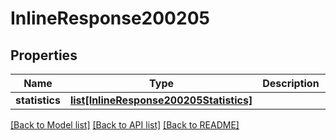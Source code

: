 # InlineResponse200205

## Properties
Name | Type | Description | Notes
------------ | ------------- | ------------- | -------------
**statistics** | [**list[InlineResponse200205Statistics]**](InlineResponse200205Statistics.md) |  | [optional] 

[[Back to Model list]](../README.md#documentation-for-models) [[Back to API list]](../README.md#documentation-for-api-endpoints) [[Back to README]](../README.md)

